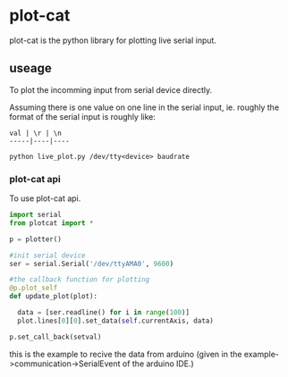 # plot-cat
plot-cat is the python library for plotting live serial input.


## useage

To plot the incomming input from serial device directly.

Assuming there is one value on one line in the serial input, ie. roughly the format of the serial input is roughly like:

    val | \r | \n 
    -----|----|----

    python live_plot.py /dev/tty<device> baudrate

### plot-cat api


To use plot-cat api.

```python 
import serial
from plotcat import *

p = plotter()

#init serial device
ser = serial.Serial('/dev/ttyAMA0', 9600)

#the callback function for plotting
@p.plot_self
def update_plot(plot):

  data = [ser.readline() for i in range(100)]
  plot.lines[0][0].set_data(self.currentAxis, data)

p.set_call_back(setval)

```

this is the example to recive the data from arduino (given in the example->communication->SerialEvent of the arduino IDE.)
